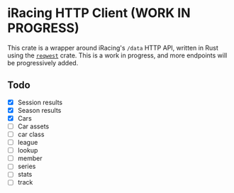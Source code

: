 # iRacing HTTP Client (WORK IN PROGRESS)

This crate is a wrapper around iRacing's `/data` HTTP API, written in Rust using
the [`reqwest`][reqwest] crate. This is a work in progress, and more endpoints
will be progressively added.

## Todo

- [x] Session results
- [x] Season results
- [x] Cars
- [ ] Car assets
- [ ] car class
- [ ] league
- [ ] lookup
- [ ] member
- [ ] series
- [ ] stats
- [ ] track

[reqwest]: https://crates.io/crates/reqwest